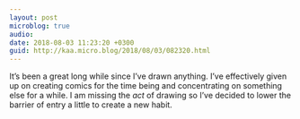 ```yaml
---
layout: post
microblog: true
audio: 
date: 2018-08-03 11:23:20 +0300
guid: http://kaa.micro.blog/2018/08/03/082320.html
---
```

It’s been a great long while since I’ve drawn anything. I’ve effectively given up on creating comics for the time being and concentrating on something else for a while. I am missing the _act_ of drawing so I’ve decided to lower the barrier of entry a little to create a new habit.
